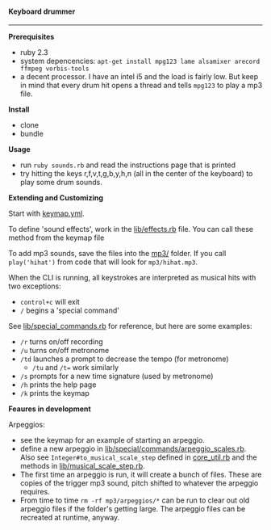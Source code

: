 #### Keyboard drummer

---

**Prerequisites**

- ruby 2.3
- system depencencies: `apt-get install mpg123 lame alsamixer arecord ffmpeg vorbis-tools`
- a decent processor. I have an intel i5 and the load is fairly low. But
keep in mind that every drum hit opens a thread and tells `mpg123` to play a
mp3 file. 

**Install**

- clone
- bundle

**Usage**

- run `ruby sounds.rb` and read the instructions page that is printed
- try hitting the keys r,f,v,t,g,b,y,h,n (all in the center of the keyboard) to play some drum sounds.

**Extending and Customizing**

Start with [keymap.yml](./keymap.yml).

To define 'sound effects', work in the [lib/effects.rb](lib/effects.rb) file.
You can call these method from the keymap file

To add mp3 sounds, save the files into the [mp3/](./mp3/) folder.
If you call `play('hihat')` from code that will look for `mp3/hihat.mp3`.

When the CLI is running, all keystrokes are interpreted as musical hits with
two exceptions:

  - `control+c` will exit
  - `/` begins a 'special command'

See [lib/special_commands.rb](./lib/special_commands.rb) for reference, but here
are some examples:

  - `/r` turns on/off recording
  - `/u` turns on/off metronome
  - `/td` launches a prompt to decrease the tempo (for metronome)
    - `/tu` and `/t=` work similarly
  - `/s` prompts for a new time signature (used by metronome)
  - `/h` prints the help page
  - `/k` prints the keymap

**Feaures in development**

Arpeggios:

- see the keymap for an example of starting an arpeggio.
- define a new arpeggio in [lib/special/commands/arpeggio_scales.rb](./lib/arpeggio_scales.rb).
Also see `Integer#to_musical_scale_step` defined in [core_util.rb](./core_util.rb)
and the methods in [lib/musical_scale_step.rb](./lib/musical_scale_step.rb).
- The first time an arpeggio is run, it will create a bunch of files. These are copies
of the trigger mp3 sound, pitch shifted to whatever the arpeggio requires.
- From time to time `rm -rf mp3/arpeggios/*` can be run to clear out old arpeggio files
if the folder's getting large. The arpeggio files can be recreated at runtime, anyway. 
